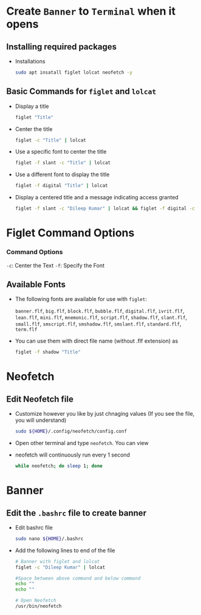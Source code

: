 # Create `Banner` to `Terminal` when it opens

## Installing required packages

+ Installations

   ```bash
   sudo apt insatall figlet lolcat neofetch -y
   ```

## Basic Commands for `figlet` and `lolcat`

+ Display a title

   ```bash
   figlet "Title"
   ```

+ Center the title

   ```bash
   figlet -c "Title" | lolcat
   ```

+ Use a specific font to center the title

   ```bash
   figlet -f slant -c "Title" | lolcat
   ```
   
+ Use a different font to display the title

   ```bash
   figlet -f digital "Title" | lolcat
   ```

+ Display a centered title and a message indicating access granted

   ```bash
   figlet -f slant -c "Dileep Kumar" | lolcat && figlet -f digital -c "Access Granted !!" | lolcat
   ```

# Figlet Command Options

### Command Options
   
   `-c`: Center the Text
   `-f`: Specify the Font

## Available Fonts

+ The following fonts are available for use with `figlet`:

   `banner.flf`, `big.flf`, `block.flf`, `bubble.flf`, `digital.flf`, `ivrit.flf`, `lean.flf`, `mini.flf`, `mnemonic.flf`, `script.flf`, `shadow.flf`, `slant.flf`, `small.flf`, `smscript.flf`, `smshadow.flf`, `smslant.flf`, `standard.flf`, `term.flf`

+ You can use them with direct file name (without .flf extension) as

   ```bash
   figlet -f shadow "Title"
   ```

# Neofetch

## Edit Neofetch file

   + Customize however you like by just chnaging values (If you see the file, you will understand)
   
      ```bash
      sudo ${HOME}/.config/neofetch/config.conf
      ```

   + Open other terminal and type `neofetch`. You can view
   + neofetch will continuously run every 1 second

      ```bash
      while neofetch; do sleep 1; done
      ```

# Banner

## Edit the `.bashrc` file to create banner

+ Edit bashrc file

   ```bash
   sudo nano ${HOME}/.bashrc
   ```
   
+ Add the following lines to end of the file

   ```bash
   # Banner with figlet and lolcat
   figlet -c "Dileep Kumar" | lolcat
   
   #Space between above command and below command
   echo ""
   echo ""
   
   # Open Neofetch
   /usr/bin/neofetch
   ```
